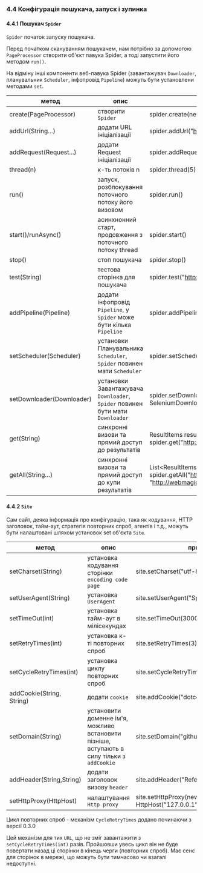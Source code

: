 ### 4.4 Конфігурація пошукача, запуск і зупинка

#### 4.4.1 Пошукач `Spider`

`Spider` початок запуску пошукача.

Перед початком скануванням пошукачем, нам потрібно за допомогою `PageProcessor` створити об'єкт павука Spider, а тоді запустити його методом `run()`.

На відміну інші компоненти веб-павука Spider (завантажувач `Downloader`, планувальник `Scheduler`, інфопровід `Pipeline`) можуть бути установлени методами `set`.

| метод | опис | приклади |
| -------- | ------- | ------- |
| create(PageProcessor)| створити `Spider` | spider.create(new GithubRepoProcessor())|
|addUrl(String…) | додати URL ініціалізації |spider.addUrl("http://webmagic.io/docs/") |
|addRequest(Request...) | додати Request ініціалізації |spider.addRequest("http://webmagic.io/docs/") |
| thread(n)| к-ть потоків n | spider.thread(5)|
|run()|запуск, розблокування поточного потоку його визовом| spider.run() |
|start()/runAsync()|асинхнонний старт, продовження з поточного потоку thread | spider.start() |  
|stop()|стоп пошукача | spider.stop() |  
|test(String)| тестова сторінка для пошукача | spider.test("http://webmagic.io/docs/") |
| addPipeline(Pipeline) | додати інфопровід `Pipeline`, у `Spider` може бути кілька `Pipeline` | spider.addPipeline(new ConsolePipeline())|
| setScheduler(Scheduler) | установки Планувальника `Scheduler`, `Spider` повинен мати `Scheduler` |  spider.setScheduler(new RedisScheduler()) |
| setDownloader(Downloader) | установки Завантажувача `Downloader`, `Spider` повинен бути мати `Downloader` |  spider.setDownloader(new SeleniumDownloader()) |
| get(String) | синхронні визови та прямий доступ до результатів | ResultItems result = spider.get("http://webmagic.io/docs/")
| getAll(String…) | синхронні визови та прямий доступ до купи результатів | List&lt;ResultItems&gt; results = spider.getAll("http://webmagic.io/docs/", "http://webmagic.io/xxx")

#### 4.4.2 `Site`

Сам сайт, деяка інформація про конфігурацію, така як кодування, HTTP заголовок, тайм-аут, стратегія повторних спроб, агентів і т.д., можуть бути налаштовані шляхом установок set об'єкта `Site`.


| метод | опис | приклади |
| -------- | ------- | ------- |
|setCharset(String)|установка кодування сторінки `encoding code page`|site.setCharset("utf-8")|
| setUserAgent(String)| установка `UserAgent` | site.setUserAgent("Spider") |
| setTimeOut(int)| установка тайм-аут в мілісекундах | site.setTimeOut(3000)|
| setRetryTimes(int)| установка к-ті повторних спроб | site.setRetryTimes(3) |
| setCycleRetryTimes(int)| установка циклу повторних спроб | site.setCycleRetryTimes(3) |
|addCookie(String, String)| додати `cookie` | site.addCookie("dotcomt_user", "code4craft") |
|setDomain(String)| установити доменне ім'я, можливо встановити пізніше, вступають в силу тільки з `addCookie` | site.setDomain("github.com")
|addHeader(String,String)| додати заголовок визову `header` | site.addHeader("Referer","https://github.com") |
|setHttpProxy(HttpHost) | налаштування `Http proxy` | site.setHttpProxy(new HttpHost("127.0.0.1",8080)) |

Цикл повторних спроб - механізм `CycleRetryTimes` додано починаючи з версії 0.3.0

Цей механізм для тих `URL`, що не зміг завантажити з `setCycleRetryTimes(int)` разів.
 Пройшовши увесь цикл він не буде повертати назад ці сторінки в кінець черги (повторних спроб). Має сенс для сторінок в мережі, що можуть бути тимчасово чи взагалі недоступні.
